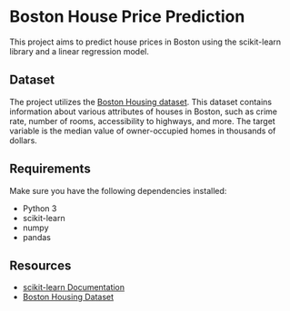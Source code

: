 # Boston House Price Prediction

This project aims to predict house prices in Boston using the scikit-learn library and a linear regression model.

## Dataset

The project utilizes the [Boston Housing dataset](https://www.kaggle.com/datasets/abhijithudayakumar/the-boston-housing-dataset). This dataset contains information about various attributes of houses in Boston, such as crime rate, number of rooms, accessibility to highways, and more. The target variable is the median value of owner-occupied homes in thousands of dollars.

## Requirements

Make sure you have the following dependencies installed:

- Python 3
- scikit-learn
- numpy
- pandas

## Resources

- [scikit-learn Documentation](https://scikit-learn.org/stable/documentation.html)
- [Boston Housing Dataset](https://www.kaggle.com/datasets/abhijithudayakumar/the-boston-housing-dataset)

